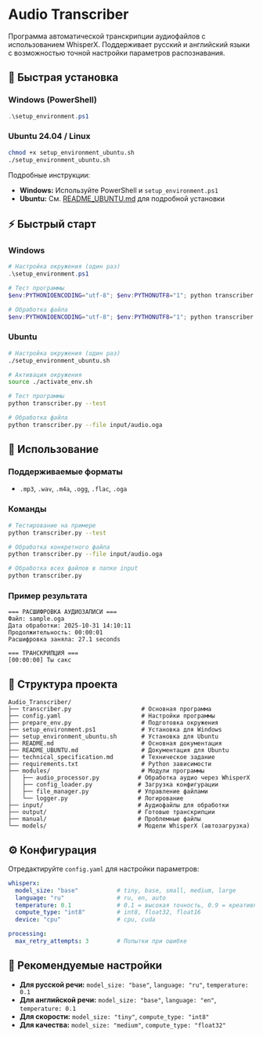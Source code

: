 # Audio Transcriber

Программа автоматической транскрипции аудиофайлов с использованием WhisperX.
Поддерживает русский и английский языки с возможностью точной настройки параметров распознавания.

## 🚀 Быстрая установка

### Windows (PowerShell)
```powershell
.\setup_environment.ps1
```

### Ubuntu 24.04 / Linux
```bash
chmod +x setup_environment_ubuntu.sh
./setup_environment_ubuntu.sh
```

Подробные инструкции:
- **Windows:** Используйте PowerShell и `setup_environment.ps1`
- **Ubuntu:** См. [README_UBUNTU.md](README_UBUNTU.md) для подробной установки

## ⚡ Быстрый старт

### Windows
```powershell
# Настройка окружения (один раз)
.\setup_environment.ps1

# Тест программы
$env:PYTHONIOENCODING="utf-8"; $env:PYTHONUTF8="1"; python transcriber.py --test

# Обработка файла
$env:PYTHONIOENCODING="utf-8"; $env:PYTHONUTF8="1"; python transcriber.py --file input\audio.oga
```

### Ubuntu
```bash
# Настройка окружения (один раз)
./setup_environment_ubuntu.sh

# Активация окружения
source ./activate_env.sh

# Тест программы
python transcriber.py --test

# Обработка файла
python transcriber.py --file input/audio.oga
```

## 📁 Использование

### Поддерживаемые форматы
- `.mp3`, `.wav`, `.m4a`, `.ogg`, `.flac`, `.oga`

### Команды

```bash
# Тестирование на примере
python transcriber.py --test

# Обработка конкретного файла
python transcriber.py --file input/audio.oga

# Обработка всех файлов в папке input
python transcriber.py
```

### Пример результата
```
=== РАСШИФРОВКА АУДИОЗАПИСИ ===
Файл: sample.oga
Дата обработки: 2025-10-31 14:10:11
Продолжительность: 00:00:01
Расшифровка заняла: 27.1 seconds

=== ТРАНСКРИПЦИЯ ===
[00:00:00] Ты сакс
```

## 📂 Структура проекта

```
Audio_Transcriber/
├── transcriber.py                    # Основная программа
├── config.yaml                       # Настройки программы
├── prepare_env.py                    # Подготовка окружения
├── setup_environment.ps1             # Установка для Windows
├── setup_environment_ubuntu.sh       # Установка для Ubuntu
├── README.md                         # Основная документация
├── README_UBUNTU.md                  # Документация для Ubuntu
├── technical_specification.md        # Техническое задание
├── requirements.txt                  # Python зависимости
├── modules/                          # Модули программы
│   ├── audio_processor.py           # Обработка аудио через WhisperX
│   ├── config_loader.py             # Загрузка конфигурации
│   ├── file_manager.py              # Управление файлами
│   └── logger.py                    # Логирование
├── input/                           # Аудиофайлы для обработки
├── output/                          # Готовые транскрипции
├── manual/                          # Проблемные файлы
└── models/                          # Модели WhisperX (автозагрузка)
```

## ⚙️ Конфигурация

Отредактируйте `config.yaml` для настройки параметров:

```yaml
whisperx:
  model_size: "base"           # tiny, base, small, medium, large
  language: "ru"               # ru, en, auto
  temperature: 0.1             # 0.1 = высокая точность, 0.9 = креативность  
  compute_type: "int8"         # int8, float32, float16
  device: "cpu"                # cpu, cuda

processing:
  max_retry_attempts: 3        # Попытки при ошибке
```

## 🎯 Рекомендуемые настройки

- **Для русской речи:** `model_size: "base"`, `language: "ru"`, `temperature: 0.1`
- **Для английской речи:** `model_size: "base"`, `language: "en"`, `temperature: 0.1`
- **Для скорости:** `model_size: "tiny"`, `compute_type: "int8"`
- **Для качества:** `model_size: "medium"`, `compute_type: "float32"`
